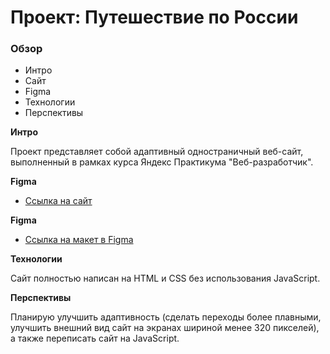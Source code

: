 # Проект: Путешествие по России

### Обзор
* Интро
* Сайт
* Figma
* Технологии
* Перспективы

**Интро**

Проект представляет собой адаптивный одностраничный веб-сайт, выполненный в рамках курса Яндекс Практикума "Веб-разработчик".

**Figma**

* [Ссылка на сайт](https://wladislaw17.github.io/russian-travel/)

**Figma**

* [Ссылка на макет в Figma](https://www.figma.com/file/5S2WSbEFL6awjVWJ0NWL8Q/Sprint-3_-Russia-_-desktop-mobile?node-id=28503%3A0)

**Технологии**

Сайт полностью написан на HTML и CSS без использования JavaScript.

**Перспективы**

Планирую улучшить адаптивность (сделать переходы более плавными, улучшить внешний вид сайт на экранах шириной менее 320 пикселей), а также переписать сайт на JavaScript.